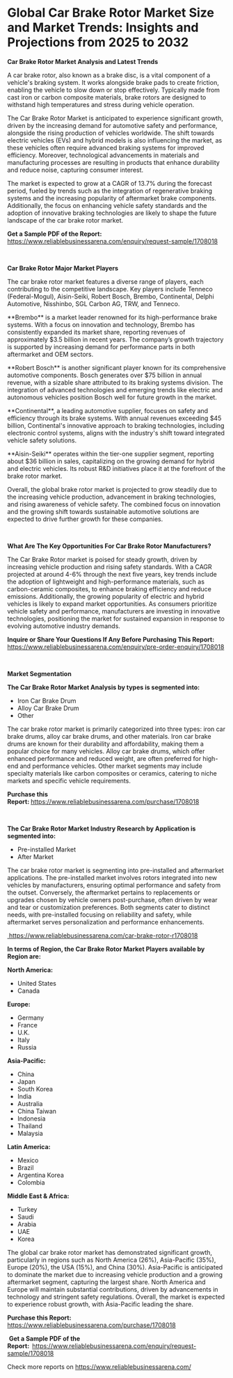 <p><h1>Global Car Brake Rotor Market Size and Market Trends: Insights and Projections from 2025 to 2032</h1></p><p><strong>Car Brake Rotor Market Analysis and Latest Trends</strong></p>
<p><p>A car brake rotor, also known as a brake disc, is a vital component of a vehicle's braking system. It works alongside brake pads to create friction, enabling the vehicle to slow down or stop effectively. Typically made from cast iron or carbon composite materials, brake rotors are designed to withstand high temperatures and stress during vehicle operation.</p><p>The Car Brake Rotor Market is anticipated to experience significant growth, driven by the increasing demand for automotive safety and performance, alongside the rising production of vehicles worldwide. The shift towards electric vehicles (EVs) and hybrid models is also influencing the market, as these vehicles often require advanced braking systems for improved efficiency. Moreover, technological advancements in materials and manufacturing processes are resulting in products that enhance durability and reduce noise, capturing consumer interest.</p><p>The market is expected to grow at a CAGR of 13.7% during the forecast period, fueled by trends such as the integration of regenerative braking systems and the increasing popularity of aftermarket brake components. Additionally, the focus on enhancing vehicle safety standards and the adoption of innovative braking technologies are likely to shape the future landscape of the car brake rotor market.</p></p>
<p><strong>Get a Sample PDF of the Report:&nbsp;</strong> <a href="https://www.reliablebusinessarena.com/enquiry/request-sample/1708018?utm_campaign=2221&utm_medium=2&utm_source=Github&utm_content=ia&utm_term=30032025&utm_id=car-brake-rotor">https://www.reliablebusinessarena.com/enquiry/request-sample/1708018</a></p>
<p>&nbsp;</p>
<p><strong>Car Brake Rotor Major Market Players</strong></p>
<p><p>The car brake rotor market features a diverse range of players, each contributing to the competitive landscape. Key players include Tenneco (Federal-Mogul), Aisin-Seiki, Robert Bosch, Brembo, Continental, Delphi Automotive, Nisshinbo, SGL Carbon AG, TRW, and Tenneco. </p><p>**Brembo** is a market leader renowned for its high-performance brake systems. With a focus on innovation and technology, Brembo has consistently expanded its market share, reporting revenues of approximately $3.5 billion in recent years. The company’s growth trajectory is supported by increasing demand for performance parts in both aftermarket and OEM sectors.</p><p>**Robert Bosch** is another significant player known for its comprehensive automotive components. Bosch generates over $75 billion in annual revenue, with a sizable share attributed to its braking systems division. The integration of advanced technologies and emerging trends like electric and autonomous vehicles position Bosch well for future growth in the market.</p><p>**Continental**, a leading automotive supplier, focuses on safety and efficiency through its brake systems. With annual revenues exceeding $45 billion, Continental's innovative approach to braking technologies, including electronic control systems, aligns with the industry's shift toward integrated vehicle safety solutions. </p><p>**Aisin-Seiki** operates within the tier-one supplier segment, reporting about $36 billion in sales, capitalizing on the growing demand for hybrid and electric vehicles. Its robust R&D initiatives place it at the forefront of the brake rotor market.</p><p>Overall, the global brake rotor market is projected to grow steadily due to the increasing vehicle production, advancement in braking technologies, and rising awareness of vehicle safety. The combined focus on innovation and the growing shift towards sustainable automotive solutions are expected to drive further growth for these companies.</p></p>
<p>&nbsp;</p>
<p><strong>What Are The Key Opportunities For Car Brake Rotor Manufacturers?</strong></p>
<p><p>The Car Brake Rotor market is poised for steady growth, driven by increasing vehicle production and rising safety standards. With a CAGR projected at around 4-6% through the next five years, key trends include the adoption of lightweight and high-performance materials, such as carbon-ceramic composites, to enhance braking efficiency and reduce emissions. Additionally, the growing popularity of electric and hybrid vehicles is likely to expand market opportunities. As consumers prioritize vehicle safety and performance, manufacturers are investing in innovative technologies, positioning the market for sustained expansion in response to evolving automotive industry demands.</p></p>
<p><strong>Inquire or Share Your Questions If Any Before Purchasing This Report:</strong> <a href="https://www.reliablebusinessarena.com/enquiry/pre-order-enquiry/1708018?utm_campaign=2221&utm_medium=2&utm_source=Github&utm_content=ia&utm_term=30032025&utm_id=car-brake-rotor">https://www.reliablebusinessarena.com/enquiry/pre-order-enquiry/1708018</a></p>
<p>&nbsp;</p>
<p><strong>Market Segmentation</strong></p>
<p><strong>The Car Brake Rotor Market Analysis by types is segmented into:</strong></p>
<p><ul><li>Iron Car Brake Drum</li><li>Alloy Car Brake Drum</li><li>Other</li></ul></p>
<p><p>The car brake rotor market is primarily categorized into three types: iron car brake drums, alloy car brake drums, and other materials. Iron car brake drums are known for their durability and affordability, making them a popular choice for many vehicles. Alloy car brake drums, which offer enhanced performance and reduced weight, are often preferred for high-end and performance vehicles. Other market segments may include specialty materials like carbon composites or ceramics, catering to niche markets and specific vehicle requirements.</p></p>
<p><strong>Purchase this Report:&nbsp;</strong><a href="https://www.reliablebusinessarena.com/purchase/1708018?utm_campaign=2221&utm_medium=2&utm_source=Github&utm_content=ia&utm_term=30032025&utm_id=car-brake-rotor">https://www.reliablebusinessarena.com/purchase/1708018</a></p>
<p>&nbsp;</p>
<p><strong>The Car Brake Rotor Market Industry Research by Application is segmented into:</strong></p>
<p><ul><li>Pre-installed Market</li><li>After Market</li></ul></p>
<p><p>The car brake rotor market is segmenting into pre-installed and aftermarket applications. The pre-installed market involves rotors integrated into new vehicles by manufacturers, ensuring optimal performance and safety from the outset. Conversely, the aftermarket pertains to replacements or upgrades chosen by vehicle owners post-purchase, often driven by wear and tear or customization preferences. Both segments cater to distinct needs, with pre-installed focusing on reliability and safety, while aftermarket serves personalization and performance enhancements.</p></p>
<p><a href="https://www.reliablebusinessarena.com/car-brake-rotor-r1708018?utm_campaign=2221&utm_medium=2&utm_source=Github&utm_content=ia&utm_term=30032025&utm_id=car-brake-rotor">&nbsp;https://www.reliablebusinessarena.com/car-brake-rotor-r1708018</a></p>
<p><strong>In terms of Region, the Car Brake Rotor Market Players available by Region are:</strong></p>
<p>
    <p> <strong> North America: </strong>
        <ul>
            <li>United States</li>
            <li>Canada</li>
        </ul>
        </p> 
    <p> <strong> Europe: </strong>
        <ul>
            <li>Germany</li>
            <li>France</li>
            <li>U.K.</li>
            <li>Italy</li>
            <li>Russia</li>
        </ul>
        </p> 
    <p> <strong> Asia-Pacific: </strong>
        <ul>
            <li>China</li>
            <li>Japan</li>
            <li>South Korea</li>
            <li>India</li>
            <li>Australia</li>
            <li>China Taiwan</li>
            <li>Indonesia</li>
            <li>Thailand</li>
            <li>Malaysia</li>
        </ul>
        </p> 
    <p> <strong> Latin America: </strong>
        <ul>
            <li>Mexico</li>
            <li>Brazil</li>
            <li>Argentina Korea</li>
            <li>Colombia</li>
        </ul>
        </p> 
    <p> <strong> Middle East & Africa: </strong>
        <ul>
            <li>Turkey</li>
            <li>Saudi</li>
            <li>Arabia</li>
            <li>UAE</li>
            <li>Korea</li>
        </ul>
    </p>
    </p>
<p><p>The global car brake rotor market has demonstrated significant growth, particularly in regions such as North America (26%), Asia-Pacific (35%), Europe (20%), the USA (15%), and China (30%). Asia-Pacific is anticipated to dominate the market due to increasing vehicle production and a growing aftermarket segment, capturing the largest share. North America and Europe will maintain substantial contributions, driven by advancements in technology and stringent safety regulations. Overall, the market is expected to experience robust growth, with Asia-Pacific leading the share.</p></p>
<p><strong>Purchase this Report: </strong><a href="https://www.reliablebusinessarena.com/purchase/1708018?utm_campaign=2221&utm_medium=2&utm_source=Github&utm_content=ia&utm_term=30032025&utm_id=car-brake-rotor">https://www.reliablebusinessarena.com/purchase/1708018</a></p>
<p>&nbsp;<strong>Get a Sample PDF of the Report:&nbsp;&nbsp;</strong><a href="https://www.reliablebusinessarena.com/enquiry/request-sample/1708018?utm_campaign=2221&utm_medium=2&utm_source=Github&utm_content=ia&utm_term=30032025&utm_id=car-brake-rotor">https://www.reliablebusinessarena.com/enquiry/request-sample/1708018</a></p>
<p><strong></strong></p>
<p>Check more reports on <a href="https://www.reliablebusinessarena.com/?utm_campaign=2221&utm_medium=2&utm_source=Github&utm_content=ia&utm_term=30032025&utm_id=car-brake-rotor">https://www.reliablebusinessarena.com/</a></p>